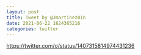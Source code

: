 ```yaml
--- 
layout: post 
title: Tweet by @Jmartinez01n 
date: 2021-06-22 1624365216 
categories: twitter 
--- 
```

https://twitter.com/o/status/1407315814974431236